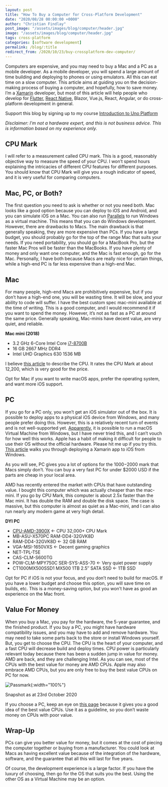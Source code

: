 ```yaml
---
layout: post
title: "How To Buy a Computer for Cross-Platform Development"
date: "2020/08/28 00:00:00 +0000"
author: "Christian Findlay"
post_image: "/assets/images/blog/computer/header.jpg"
image: "/assets/images/blog/computer/header.jpg"
tags: cross-platform
categories: [software development]
permalink: /blog/:title
redirect_from: /2020/10/23/buy-crossplatform-dev-computer/
---
```


Computers are expensive, and you may need to buy a Mac and a PC as a mobile developer. As a mobile developer, you will spend a large amount of time building and deploying to phones or using emulators. All this can eat time on a slow computer. This article aims at guiding you on the decision-making process of buying a computer, and hopefully, how to save money. I’m a [Xamarin](https://dotnet.microsoft.com/apps/xamarin) developer, but most of this article will help people who develop for [Flutter](https://flutter.dev/), [React Native](https://reactnative.dev/), Blazor, Vue.js, React, Angular, or do cross-platform development in general.

Support this blog by signing up to my course [Introduction to Uno Platform](https://www.udemy.com/course/introduction-to-uno-platform/?referralCode=C9FE308096EADFB5B661)

_Disclaimer: I’m not a hardware expert, and this is not business advice. This is information based on my experience only._

CPU Mark
--------

I will refer to a measurement called CPU mark. This is a good, reasonably objective way to measure the speed of your CPU. I won’t spend hours explaining the intricacies of different CPU features for different purposes. You should know that CPU Mark will give you a rough indicator of speed, and it is very useful for comparing computers.

Mac, PC, or Both?
-----------------

The first question you need to ask is whether or not you need both. Mac looks like a good option because you can deploy to iOS and Android, and you can simulate iOS on a Mac. You can also run [Parallels](https://www.parallels.com) to run Windows as a virtual machine. This means that you can do Windows development. However, there are drawbacks to Macs. The main drawback is that generally speaking, they are more expensive than PCs. If you have a large budget, you should probably go for the top of the range Mac that suits your needs. If you need portability, you should go for a MacBook Pro, but the faster Mac Pros will be faster than the MacBooks. If you have plenty of money and only want one computer, and the Mac is fast enough, go for the Mac. Personally, I have both because Macs are really nice for certain things, while a high-end PC is far less expensive than a high-end Mac.

Mac
---

For many people, high-end Macs are prohibitively expensive, but if you don’t have a high-end one, you will be wasting time. It will be slow, and your ability to code will suffer. I have the best custom spec mac-mini available at the time of writing. This is a good computer, and I would recommend it if you want to spend the money. However, it’s not as fast as a PC at around the same price. Generally speaking, Mac-minis have decent value, are very quiet, and reliable.

**Mac mini (2018)**

*   3.2 GHz 6-Core Intel Core [i7-8700B](https://www.cpubenchmark.net/compare/Intel-i7-8700B-vs-Intel-i7-8700/3388vs3099)
*   16 GB 2667 MHz DDR4
*   Intel UHD Graphics 630 1536 MB

I believe [this article](https://www.cpubenchmark.net/cpu.php?cpu=Intel+Core+i7-8700+%40+3.20GHz&id=3099) to describe the CPU. It rates the CPU Mark at about 12,200, which is very good for the price.

Opt for Mac if you want to write macOS apps, prefer the operating system, and want more iOS support.

PC
--

If you go for a PC only, you won’t get an iOS simulator out of the box. It is possible to deploy apps to a physical iOS device from Windows, and many people prefer doing this. However, this is a relatively recent turn of events and is not well-supported yet. [Apparently](https://docs.vmware.com/en/VMware-Fusion/11/com.vmware.fusion.using.doc/GUID-474FC78E-4E77-42B7-A1C6-12C2F378C5B9.html), it is possible to run a macOS Virtual Machine from Windows, but I have never tried this, and I can’t vouch for how well this works. Apple has a habit of making it difficult for people to use their OS without the official hardware. Please hit me up if you try this. [This article](https://nicksnettravelsblog.azurewebsites.net/ios-dev-no-mac/) walks you through deploying a Xamarin app to iOS from Windows.

As you will see, PC gives you a lot of options for the $1000-$2000 mark that Macs simply don’t. You can buy a very fast PC for under $2000 USD if the parts are cheap in your local area.

AMD has recently entered the market with CPUs that have outstanding value. I bought this computer which was actually cheaper than the mac-mini. If you go by CPU Mark, this computer is about 2.5x faster than the Mac mini. It has double the RAM and double the disk space. The case is massive, but this computer is almost as quiet as a Mac-mini, and I can also run nearly any modern game at very high detail.

**DYI PC**

*   [CPU-AMD-3900X](https://www.cpubenchmark.net/cpu.php?cpu=AMD+Ryzen+9+3900X&id=3493) <- CPU 32,000+ CPU Mark
*   MB-ASU-X570PC RAM-DD4-32GVK8D
*   RAM-DD4-32GVK8D <- 32 GB RAM
*   VGA-MSI-1650VXS <- Decent gaming graphics
*   NET-TPL-T5E
*   CAS-CLM-S600TG
*   POW-CLM-MPY750C SER-SYS-ASS-70 <- Very quiet power supply
*   CT1000MX500SSD1 MX500 1TB 2.5″ SATA SSD <- 1TB SSD

Opt for PC if iOS is not your focus, and you don’t need to build for macOS. If you have a lower budget and choose this option, you will save time on builds, etc. This is a money-saving option, but you won’t have as good an experience on the Mac front.

Value For Money
---------------

When you buy a Mac, you pay for the hardware, the 5-year guarantee, and the finished product. If you buy a PC, you might have hardware compatibility issues, and you may have to add and remove hardware. You may need to take some parts back to the store or install Windows yourself. But, you get to choose the CPU. The CPU is the heart of your computer, and a fast CPU will decrease build and deploy times. CPU power is particularly relevant today because there has been a sudden jump in value for money. AMD are back, and they are challenging Intel. As you can see, most of the CPUs with the best value for money are AMD CPUs. Apple may also embrace AMD CPUs, but you are only free to buy the best value CPUs on PC for now.

![Passmark](/assets/images/blog/computer/passmark.png){:width="100%"}

Snapshot as at 23rd October 2020

If you choose a PC, keep an eye on [this page](https://www.cpubenchmark.net/cpu_value_available.html) because it gives you a good idea of the best value CPUs. Use it as a guideline, so you don’t waste money on CPUs with poor value.

Wrap-Up
-------

PCs can give you better value for money, but it comes at the cost of piecing the computer together or buying from a manufacturer. You could look at Macs as having excellent value because of the integration of the hardware, software, and the guarantee that all this will last for five years.

Of course, the development experience is a large factor. If you have the luxury of choosing, then go for the OS that suits you the best. Using the other OS as a Virtual Machine may be an option.